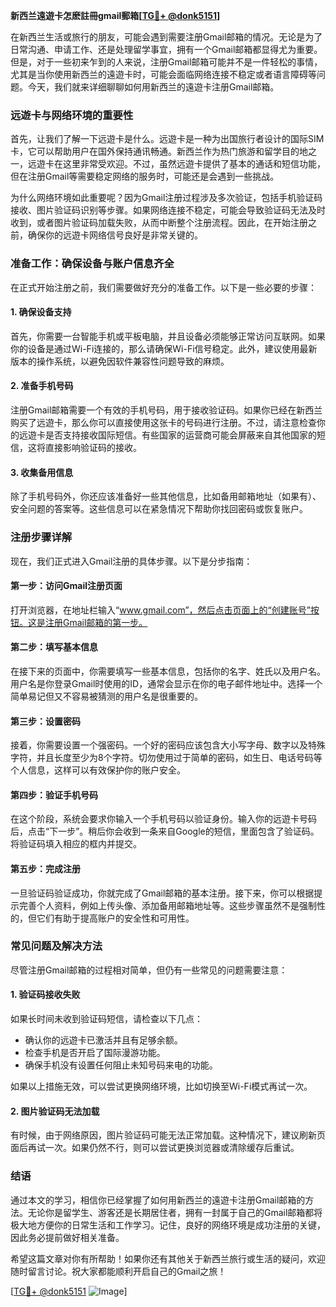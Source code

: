 **新西兰遠遊卡怎麽註冊gmail郵箱[[TG💪+ @donk5151](https://t.me/s/donk5151)]**

在新西兰生活或旅行的朋友，可能会遇到需要注册Gmail邮箱的情况。无论是为了日常沟通、申请工作、还是处理留学事宜，拥有一个Gmail邮箱都显得尤为重要。但是，对于一些初来乍到的人来说，注册Gmail邮箱可能并不是一件轻松的事情，尤其是当你使用新西兰的遠遊卡时，可能会面临网络连接不稳定或者语言障碍等问题。今天，我们就来详细聊聊如何用新西兰的遠遊卡注册Gmail邮箱。

### **远遊卡与网络环境的重要性**

首先，让我们了解一下远遊卡是什么。远遊卡是一种为出国旅行者设计的国际SIM卡，它可以帮助用户在国外保持通讯畅通。新西兰作为热门旅游和留学目的地之一，远遊卡在这里非常受欢迎。不过，虽然远遊卡提供了基本的通话和短信功能，但在注册Gmail等需要稳定网络的服务时，可能还是会遇到一些挑战。

为什么网络环境如此重要呢？因为Gmail注册过程涉及多次验证，包括手机验证码接收、图片验证码识别等步骤。如果网络连接不稳定，可能会导致验证码无法及时收到，或者图片验证码加载失败，从而中断整个注册流程。因此，在开始注册之前，确保你的远遊卡网络信号良好是非常关键的。

### **准备工作：确保设备与账户信息齐全**

在正式开始注册之前，我们需要做好充分的准备工作。以下是一些必要的步骤：

#### **1. 确保设备支持**

首先，你需要一台智能手机或平板电脑，并且设备必须能够正常访问互联网。如果你的设备是通过Wi-Fi连接的，那么请确保Wi-Fi信号稳定。此外，建议使用最新版本的操作系统，以避免因软件兼容性问题导致的麻烦。

#### **2. 准备手机号码**

注册Gmail邮箱需要一个有效的手机号码，用于接收验证码。如果你已经在新西兰购买了远遊卡，那么你可以直接使用这张卡的号码进行注册。不过，请注意检查你的远遊卡是否支持接收国际短信。有些国家的运营商可能会屏蔽来自其他国家的短信，这将直接影响验证码的接收。

#### **3. 收集备用信息**

除了手机号码外，你还应该准备好一些其他信息，比如备用邮箱地址（如果有）、安全问题的答案等。这些信息可以在紧急情况下帮助你找回密码或恢复账户。

### **注册步骤详解**

现在，我们正式进入Gmail注册的具体步骤。以下是分步指南：

#### **第一步：访问Gmail注册页面**

打开浏览器，在地址栏输入“www.gmail.com”，然后点击页面上的“创建账号”按钮。这是注册Gmail邮箱的第一步。

#### **第二步：填写基本信息**

在接下来的页面中，你需要填写一些基本信息，包括你的名字、姓氏以及用户名。用户名是你登录Gmail时使用的ID，通常会显示在你的电子邮件地址中。选择一个简单易记但又不容易被猜测的用户名是很重要的。

#### **第三步：设置密码**

接着，你需要设置一个强密码。一个好的密码应该包含大小写字母、数字以及特殊字符，并且长度至少为8个字符。切勿使用过于简单的密码，如生日、电话号码等个人信息，这样可以有效保护你的账户安全。

#### **第四步：验证手机号码**

在这个阶段，系统会要求你输入一个手机号码以验证身份。输入你的远遊卡号码后，点击“下一步”。稍后你会收到一条来自Google的短信，里面包含了验证码。将验证码填入相应的框内并提交。

#### **第五步：完成注册**

一旦验证码验证成功，你就完成了Gmail邮箱的基本注册。接下来，你可以根据提示完善个人资料，例如上传头像、添加备用邮箱地址等。这些步骤虽然不是强制性的，但它们有助于提高账户的安全性和可用性。

### **常见问题及解决方法**

尽管注册Gmail邮箱的过程相对简单，但仍有一些常见的问题需要注意：

#### **1. 验证码接收失败**

如果长时间未收到验证码短信，请检查以下几点：
- 确认你的远遊卡已激活并且有足够余额。
- 检查手机是否开启了国际漫游功能。
- 确保手机没有设置任何阻止未知号码来电的功能。

如果以上措施无效，可以尝试更换网络环境，比如切换至Wi-Fi模式再试一次。

#### **2. 图片验证码无法加载**

有时候，由于网络原因，图片验证码可能无法正常加载。这种情况下，建议刷新页面后再试一次。如果仍然不行，则可以尝试更换浏览器或清除缓存后重试。

### **结语**

通过本文的学习，相信你已经掌握了如何用新西兰的遠遊卡注册Gmail邮箱的方法。无论你是留学生、游客还是长期居住者，拥有一封属于自己的Gmail邮箱都将极大地方便你的日常生活和工作学习。记住，良好的网络环境是成功注册的关键，因此务必提前做好相关准备。

希望这篇文章对你有所帮助！如果你还有其他关于新西兰旅行或生活的疑问，欢迎随时留言讨论。祝大家都能顺利开启自己的Gmail之旅！

[[TG💪+ @donk5151](https://t.me/s/donk5151) ![Image](https://i.postimg.cc/rwNCRYN7/Snipaste-2025-04-30-17-27-05.png)]